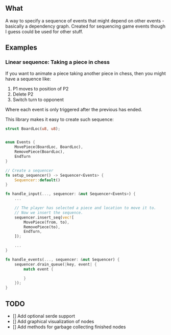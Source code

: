 ## What

A way to specify a sequence of events that might depend on other events - basically a dependency graph. Created for sequencing game events though I guess could be used for other stuff.

## Examples

### Linear sequence: Taking a piece in chess

If you want to animate a piece taking another piece in chess, then you might have a sequence like:
1. P1 moves to position of P2
2. Delete P2
3. Switch turn to opponent

Where each event is only triggered after the previous has ended.

This library makes it easy to create such sequence:

```rust
struct BoardLoc(u8, u8);


enum Events {
    MovePiece(BoardLoc, BoardLoc),
    RemovePiece(BoardLoc),
    EndTurn
}

// Create a sequencer
fn setup_sequencer() -> Sequencer<Events> {
    Sequencer::default()
}

fn handle_input(..., sequencer: &mut Sequencer<Events>) {
    ...

    // The player has selected a piece and location to move it to.
    // Now we insert the sequence.
    sequencer.insert_seq(vec![
        MovePiece(from, to),
        RemovePiece(to),
        EndTurn,
    ]);

    ...
}

fn handle_events(..., sequencer: &mut Sequencer) {
    sequencer.drain_queue(|key, event| {
        match event {

        }
    });
}
```

## TODO
- [] Add optional serde support
- [] Add graphical visualization of nodes
- [] Add methods for garbage collecting finished nodes